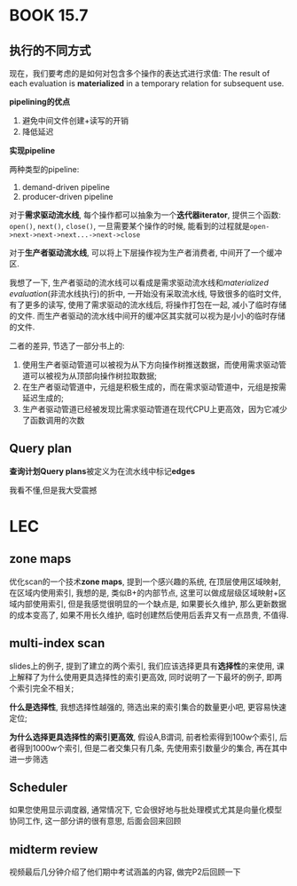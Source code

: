 # BOOK 15.7

## 执行的不同方式

现在，我们要考虑的是如何对包含多个操作的表达式进行求值: The result of each evaluation is **materialized** in a temporary relation for subsequent use.

**pipelining的优点**

1. 避免中间文件创建+读写的开销
2. 降低延迟

**实现pipeline**

两种类型的pipeline:

1. demand-driven pipeline
2. producer-driven pipeline

对于**需求驱动流水线**, 每个操作都可以抽象为一个**迭代器iterator**, 提供三个函数: `open()`, `next()`, `close()`, 一旦需要某个操作的时候, 能看到的过程就是`open->next->next->next...->next->close`

对于**生产者驱动流水线**, 可以将上下层操作视为生产者消费者, 中间开了一个缓冲区.

我想了一下, 生产者驱动的流水线可以看成是需求驱动流水线和*materialized evaluation*(非流水线执行)的折中, 一开始没有采取流水线, 导致很多的临时文件, 有了更多的读写, 使用了需求驱动的流水线后, 将操作打包在一起, 减小了临时存储的文件. 而生产者驱动的流水线中间开的缓冲区其实就可以视为是小小的临时存储的文件.

二者的差异, 节选了一部分书上的: 

1. 使用生产者驱动管道可以被视为从下方向操作树推送数据，而使用需求驱动管道可以被视为从顶部向操作树拉取数据;
2. 在生产者驱动管道中，元组是积极生成的，而在需求驱动管道中，元组是按需延迟生成的;
3. 生产者驱动管道已经被发现比需求驱动管道在现代CPU上更高效，因为它减少了函数调用的次数

## Query plan

**查询计划Query plans**被定义为在流水线中标记**edges**

我看不懂,但是我大受震撼

# LEC

## zone maps

优化scan的一个技术**zone maps**, 提到一个感兴趣的系统, 在顶层使用区域映射, 在区域内使用索引, 我想的是, 类似B+的内部节点, 这里可以做成层级区域映射+区域内部使用索引, 但是我感觉很明显的一个缺点是, 如果要长久维护, 那么更新数据的成本变高了, 如果不用长久维护, 临时创建然后使用后丢弃又有一点昂贵, 不值得.

## multi-index scan

slides上的例子, 提到了建立的两个索引, 我们应该选择更具有**选择性**的来使用, 课上解释了为什么使用更具选择性的索引更高效, 同时说明了一下最坏的例子, 即两个索引完全不相关;

**什么是选择性**, 我想选择性越强的, 筛选出来的索引集合的数量更小吧, 更容易快速定位;

**为什么选择更具选择性的索引更高效**, 假设A,B谓词, 前者检索得到100w个索引, 后者得到1000w个索引, 但是二者交集只有几条, 先使用索引数量少的集合, 再在其中进一步筛选

## Scheduler

如果您使用显示调度器, 通常情况下, 它会很好地与批处理模式尤其是向量化模型协同工作, 这一部分讲的很有意思, 后面会回来回顾

## midterm review

视频最后几分钟介绍了他们期中考试涵盖的内容, 做完P2后回顾一下
